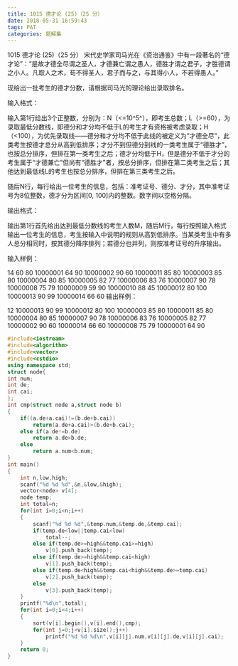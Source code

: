 ```yaml
---
title: 1015 德才论 (25)（25 分）
date: 2018-05-31 16:59:43
tags: PAT
categories: 题解集
---
```


1015 德才论 (25)（25 分）
宋代史学家司马光在《资治通鉴》中有一段著名的“德才论”：“是故才德全尽谓之圣人，才德兼亡谓之愚人，德胜才谓之君子，才胜德谓之小人。凡取人之术，苟不得圣人，君子而与之，与其得小人，不若得愚人。”

现给出一批考生的德才分数，请根据司马光的理论给出录取排名。

输入格式：

输入第1行给出3个正整数，分别为：N（<=10^5^），即考生总数；L（>=60），为录取最低分数线，即德分和才分均不低于L的考生才有资格被考虑录取；H（<100），为优先录取线——德分和才分均不低于此线的被定义为“才德全尽”，此类考生按德才总分从高到低排序；才分不到但德分到线的一类考生属于“德胜才”，也按总分排序，但排在第一类考生之后；德才分均低于H，但是德分不低于才分的考生属于“才德兼亡”但尚有“德胜才”者，按总分排序，但排在第二类考生之后；其他达到最低线L的考生也按总分排序，但排在第三类考生之后。

随后N行，每行给出一位考生的信息，包括：准考证号、德分、才分，其中准考证号为8位整数，德才分为区间[0, 100]内的整数。数字间以空格分隔。

输出格式：

输出第1行首先给出达到最低分数线的考生人数M，随后M行，每行按照输入格式输出一位考生的信息，考生按输入中说明的规则从高到低排序。当某类考生中有多人总分相同时，按其德分降序排列；若德分也并列，则按准考证号的升序输出。

输入样例：

14 60 80
10000001 64 90
10000002 90 60
10000011 85 80
10000003 85 80
10000004 80 85
10000005 82 77
10000006 83 76
10000007 90 78
10000008 75 79
10000009 59 90
10000010 88 45
10000012 80 100
10000013 90 99
10000014 66 60
输出样例：

12
10000013 90 99
10000012 80 100
10000003 85 80
10000011 85 80
10000004 80 85
10000007 90 78
10000006 83 76
10000005 82 77
10000002 90 60
10000014 66 60
10000008 75 79
10000001 64 90

```cpp
#include<iostream>
#include<algorithm>
#include<vector>
#include<cstdio>
using namespace std;
struct node{
int num;
int de;
int cai;
};
int cmp(struct node a,struct node b)
{
    if((a.de+a.cai)!=(b.de+b.cai))
        return(a.de+a.cai)>(b.de+b.cai);
    else if(a.de!=b.de)
        return a.de>b.de;
    else
        return a.num<b.num;
}
int main()
{
    int n,low,high;
    scanf("%d %d %d",&n,&low,&high);
    vector<node> v[4];
    node temp;
    int total=n;
    for(int i=0;i<n;i++)
    {
        scanf("%d %d %d",&temp.num,&temp.de,&temp.cai);
        if(temp.de<low||temp.cai<low)
            total--;
        else if(temp.de>=high&&temp.cai>=high)
            v[0].push_back(temp);
        else if(temp.de>=high&&temp.cai<high)
            v[1].push_back(temp);
        else if(temp.de<high&&temp.cai<high&&temp.de>=temp.cai)
            v[2].push_back(temp);
        else
            v[3].push_back(temp);
    }
    printf("%d\n",total);
    for(int i=0;i<4;i++)
    {
        sort(v[i].begin(),v[i].end(),cmp);
        for(int j=0;j<v[i].size();j++)
            printf("%d %d %d\n",v[i][j].num,v[i][j].de,v[i][j].cai);
    }
    return 0;
}

```